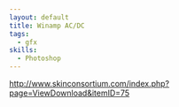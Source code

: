 ```yaml
--- 
layout: default
title: Winamp AC/DC
tags:
  - gfx
skills:
  - Photoshop
---
```


http://www.skinconsortium.com/index.php?page=ViewDownload&itemID=75
